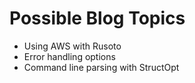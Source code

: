 # Possible Blog Topics


* Using AWS with Rusoto
* Error handling options
* Command line parsing with StructOpt
